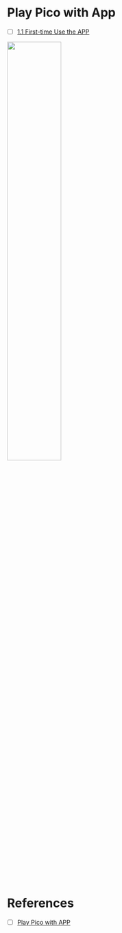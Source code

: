 # Play Pico with App

- [ ] [1.1 First-time Use the APP](https://docs.sunfounder.com/projects/euler-kit/en/latest/espproject/esp_basic_function.html)

<img src=images/pico-with-app.png width=50% height=50% > </img>


# References

- [ ] [Play Pico with APP](https://docs.sunfounder.com/projects/euler-kit/en/latest/espproject/for_esp8266_user.html)
